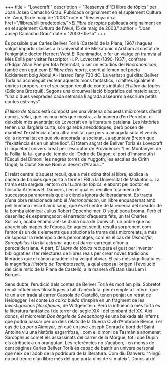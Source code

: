 +++
title = "Lovecraft!"
description = "Ressenya d’“El llibre de tòpics” per Joan Josep Camacho Grau. Publicada originalment en el suplement Cultura de l’Avui, 15 de maig de 2003."
note = "Ressenya d’<a href=\"/llibres/elllibredetopics/\"><i>El llibre de tòpics</i></a> publicada originalment en en el suplement <i>Cultura</i> de l’<i>Avui</i>, 15 de maig de 2003."
author = "Joan Josep Camacho Grau"
date = "2003-05-15"
+++

És possible que Carles Bellver Torlà (Castelló de la Plana, 1967) hagués volgut impartir classes a la Universitat de Miskatonic d’Arkham al costat de l’enigmàtic doctor Herbert West El Reanimador, o fer un viatge en tramvia al Més Enllà per visitar l’escriptor H. P. Lovecraft (1890-1937), confrare d’Edgar Allan Poe per tota l’eternitat, o ser un estudiós del *Necronomicon*, també con egut com *El llibre dels morts*, escrit al Iemen pel poeta lúcidament boig Abdul Al-Hazred l’any 730 dC. La veritat sigui dita: Bellver Torlà ha aconseguit recrear aquests mons fantàstics, i d’altres igualment onírics i propers, en el seu segon recull de contes intitulat *El llibre de tòpics* (Edicions Brosquil). Segons una circumval·lació biogràfica del mateix autor, “una o dues vesprades cada setmana li agrada asseure’s a escriure petits contes estranys”.

*El llibre de tòpics* està compost per una vintena d’aquests microrelats d’estil concís, velat, que insinua més que mostra, a la manera d’en Perucho, el deixeble més avantatjat de Lovecraft en la literatura catalana. Les històries tenen una llargària curta, són gairebé anecdòtiques, però posen de manifest l’existència d’una altra realitat que perviu amagada sota el vernís de la normalitat en què viu ancorada la societat. Ja apuntava Breton que “l’existència és
en un altre lloc”. El tòtem sagrat de Bellver Torlà és Lovecraft i l’inquietant univers creat per l’escriptor de Providence: “Les Muntanyes de la Follia; la fa-
çana del temple de l’Ordre de Dagon; el port d’Innsmouth i l’Escull del Dimoni; les negres torres de Yuggoth; les escales de Cirith Ungol; la Ciutat
Sense Nom al desert d’Aràbia…”

El relat central d’aquest recull, que a més dóna títol al llibre, explica la cacera de bruixes que porta a terme l’FBI a la Universitat de Miskatonic. La trama està sargida l’entorn d’*El Llibre de tòpics*, elaborat pel doctor en filosofia Artemus B. Danvers, i en el qual es recullen tota mena de successos paranormals que la ciència ignora deliberadament. Es tracta d’una obra relacionada amb el *Necronomicon*, un llibre enquadernat amb pell humana i escrit amb sang, que és el centre de la recerca del creador de la bomba atòmica: Julius Robert Oppenheimer. O sigui: poca broma. Però el desenllaç és esperançador: el narrador d’aquests fets, un tal Charles Sullivan, acaba enamorant-se d’una noia de Dunwich, un poble que no apareix als mapes de l’època. En aquest sentit, resulta sorprenent com l’amor és un dels elements que soluciona la trama dels microrelats, a més de suposar la redempció dels personatges, com és el cas de *Dismòrfia*, *Sarcophilus* i *Un llit estrany*, aqu est darrer carregat d’ironia perecaldersiana. A part, *El Llibre de tòpics* recupera el gust per inventar bibliografies i fer relectures de llibres reals per crear noves tradicions literàries que el cànon acadèmic ha volgut obviar. El cas més significatiu és la magnífica *Història de Tombatossals*, la qual exposa l’origen i l’evolució del cicle mític de la Plana de Castelló, a la manera d’Estanislau Lem i Borges.

Sens dubte, l’erudició dels contes de Bellver Torlà és molt àm plia. Sobretot recull influències filosòfiques a tall d’anècdota: per exemple a l’infern, que té un a en trada al carrer Cassola de Castelló, tenen penjat un retrat de Heidegger, i el conte *La caixa buida* s’inspira en un fragment de les *Investigacions filosòfiques*, de Wittgenstein. Però la influència més forta és la literatura fantàstica i de terror del segle XIX i del tombant del XX. Així doncs, el microrelat *Dos àngels de Swedenborg* és una baixada als inferns que podria passar per un dels relats de la Guerra Civil d’Ambrose Bierce, i el cas
de *La por d’Almayer*, en què un jove Joseph Conrad a bord del Saint Antoine viu una història esgarrifosa, i com el dimoni de Tasmània anomenat Sarcophilus comet els assassinats del carrer de la Morgue, tot i que Dupin els atribueix a un orangutan. Les referències no s’acaben, i en menys de cent pàgines Carles Bellver Torlà és capaç de bastir un univers personal que neix de l’adob de la podridura de la literatura. Com diu Danvers: “Ningú no pot treure d’un llibre més del que porta dins de si mateix”. Doncs això!